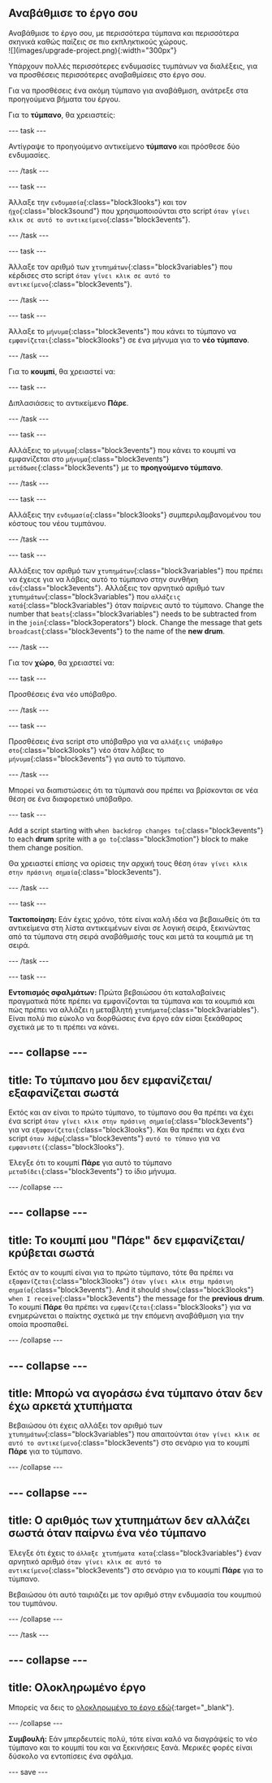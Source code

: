 ## Αναβάθμισε το έργο σου

<div style="display: flex; flex-wrap: wrap">
<div style="flex-basis: 200px; flex-grow: 1; margin-right: 15px;">
Αναβάθμισε το έργο σου, με περισσότερα τύμπανα και περισσότερα σκηνικά καθώς παίζεις σε πιο εκπληκτικούς χώρους. 
</div>
<div>
![](images/upgrade-project.png){:width="300px"}
</div>
</div>

Υπάρχουν πολλές περισσότερες ενδυμασίες τυμπάνων να διαλέξεις, για να προσθέσεις περισσότερες αναβαθμίσεις στο έργο σου.

Για να προσθέσεις ένα ακόμη τύμπανο για αναβάθμιση, ανάτρεξε στα προηγούμενα βήματα του έργου.

Για το **τύμπανο**, θα χρειαστείς:

--- task ---

Αντίγραψε το προηγούμενο αντικείμενο **τύμπανο** και πρόσθεσε δύο ενδυμασίες.

--- /task ---

--- task ---

Άλλαξε την `ενδυμασία`{:class="block3looks"} και τον `ήχο`{:class="block3sound"} που χρησιμοποιούνται στο script `όταν γίνει κλικ σε αυτό το αντικείμενο`{:class="block3events"}.

--- /task ---

--- task ---

Άλλαξε τον αριθμό των `χτυπημάτων`{:class="block3variables"} που κέρδισες στο script `όταν γίνει κλικ σε αυτό το αντικείμενο`{:class="block3events"}.

--- /task ---

--- task ---

Άλλαξε το `μήνυμα`{:class="block3events"} που κάνει το τύμπανο να `εμφανίζεται`{:class="block3looks"} σε ένα μήνυμα για το **νέο τύμπανο**.

--- /task ---

Για το **κουμπί**, θα χρειαστεί να:

--- task ---

Διπλασιάσεις το αντικείμενο **Πάρε**.

--- /task ---

--- task ---

Αλλάξεις το `μήνυμα`{:class="block3events"} που κάνει το κουμπί να εμφανίζεται στο `μήνυμα`{:class="block3events"} `μετάδωσε`{:class="block3events"} με το **προηγούμενο τύμπανο**.

--- /task ---

--- task ---

Αλλάξεις την `ενδυμασία`{:class="block3looks"} συμπεριλαμβανομένου του κόστους του νέου τυμπάνου.

--- /task ---

--- task ---

Αλλάξεις τον αριθμό των `χτυπημάτων`{:class="block3variables"} που πρέπει να έχειςε για να λάβεις αυτό το τύμπανο στην συνθήκη `εάν`{:class="block3events"}. Αλλάξεις τον αρνητικό αριθμό των `χτυπημάτων`{:class="block3variables"} που `αλλάζεις κατά`{:class="block3variables"} όταν παίρνεις αυτό το τύμπανο. Change the number that `beats`{:class="block3variables"} needs to be subtracted from in the `join`{:class="block3operators"} block. Change the message that gets `broadcast`{:class="block3events"} to the name of the **new drum**.

--- /task ---

Για τον **χώρο**, θα χρειαστεί να:

--- task ---

Προσθέσεις ένα νέο υπόβαθρο.

--- /task ---

--- task ---

Προσθέσεις ένα script στο υπόβαθρο για να `αλλάξεις υπόβαθρο στο`{:class="block3looks"} νέο όταν λάβεις το `μήνυμα`{:class="block3events"} για αυτό το τύμπανο.

--- /task ---

Μπορεί να διαπιστώσεις ότι τα τύμπανά σου πρέπει να βρίσκονται σε νέα θέση σε ένα διαφορετικό υπόβαθρο.

--- task ---

Add a script starting with `when backdrop changes to`{:class="block3events"} to each **drum** sprite with a `go to`{:class="block3motion"} block to make them change position.

Θα χρειαστεί επίσης να ορίσεις την αρχική τους θέση `όταν γίνει κλικ στην πράσινη σημαία`{:class="block3events"}.

--- /task ---

--- task ---

**Τακτοποίηση:** Εάν έχεις χρόνο, τότε είναι καλή ιδέα να βεβαιωθείς ότι τα αντικείμενα στη λίστα αντικειμένων είναι σε λογική σειρά, ξεκινώντας από τα τύμπανα στη σειρά αναβάθμισής τους και μετά τα κουμπιά με τη σειρά.

--- /task ---

--- task ---

**Εντοπισμός σφαλμάτων:** Πρώτα βεβαιώσου ότι καταλαβαίνεις πραγματικά πότε πρέπει να εμφανίζονται τα τύμπανα και τα κουμπιά και πώς πρέπει να αλλάζει η μεταβλητή `χτυπήματα`{:class="block3variables"}. Είναι πολύ πιο εύκολο να διορθώσεις ένα έργο εάν είσαι ξεκάθαρος σχετικά με το τι πρέπει να κάνει.

--- collapse ---
---
title: Το τύμπανο μου δεν εμφανίζεται/εξαφανίζεται σωστά
---

Εκτός και αν είναι το πρώτο τύμπανο, το τύμπανο σου θα πρέπει να έχει ένα script `όταν γίνει κλικ στην πράσινη σημαία`{:class="block3events"} για να `εξαφανίζεται`{:class="block3looks"}. Και θα πρέπει να έχει ένα script `όταν λάβω`{:class="block3events"} `αυτό το τύπανο` για να `εμφανιστεί`{:class="block3looks"}.

Έλεγξε ότι το κουμπί **Πάρε** για αυτό το τύμπανο `μεταδίδει`{:class="block3events"} το ίδιο μήνυμα.


--- /collapse ---

--- collapse ---
---
title: Το κουμπί μου "Πάρε" δεν εμφανίζεται/κρύβεται σωστά
---

Εκτός αν το κουμπί είναι για το πρώτο τύμπανο, τότε θα πρέπει να `εξαφανίζεται`{:class="block3looks"} `όταν γίνει κλικ στημ πράσινη σημαία`{:class="block3events"}. And it should `show`{:class="block3looks"} `when I receive`{:class="block3events"} the message for the **previous drum**. Το κουμπί **Πάρε** θα πρέπει να `εμφανίζεται`{:class="block3looks"} για να ενημερώνεται ο παίκτης σχετικά με την επόμενη αναβάθμιση για την οποία προσπαθεί.

--- /collapse ---

--- collapse ---
---
title: Μπορώ να αγοράσω ένα τύμπανο όταν δεν έχω αρκετά χτυπήματα
---

Βεβαιώσου ότι έχεις αλλάξει τον αριθμό των `χτυπημάτων`{:class="block3variables"} που απαιτούνται `όταν γίνει κλικ σε αυτό το αντικείμενο`{:class="block3events"} στο σενάριο για το κουμπί **Πάρε** για το τύμπανο.

--- /collapse ---

--- collapse ---
---
title: Ο αριθμός των χτυπημάτων δεν αλλάζει σωστά όταν παίρνω ένα νέο τύμπανο
---

Έλεγξε ότι έχεις το `άλλαξε χτυπήματα κατα`{:class="block3variables"} έναν αρνητικό αριθμό `όταν γίνει κλικ σε αυτό το αντικείμενο`{:class="block3events"} στο σενάριο για το κουμπί **Πάρε** για το τύμπανο.

Βεβαιώσου ότι αυτό ταιριάζει με τον αριθμό στην ενδυμασία του κουμπιού του τυμπάνου.

--- /collapse ---

--- /task ---

--- collapse ---
---
title: Ολοκληρωμένο έργο
---

Μπορείς να δεις το [ολοκληρωμένο το έργο εδώ](https://scratch.mit.edu/projects/522323676/){:target="_blank"}.

--- /collapse ---

**Συμβουλή:** Εάν μπερδευτείς πολύ, τότε είναι καλό να διαγράψείς το νέο τύμπανο και το κουμπί του και να ξεκινήσεις ξανά. Μερικές φορές είναι δύσκολο να εντοπίσεις ένα σφάλμα.

--- save ---
